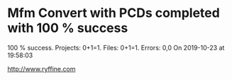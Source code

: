 # Mfm Convert with PCDs completed with 100 % success

100 % success. Projects: 0+1=1.  Files: 0+1=1. Errors: 0,0  On 2019-10-23 at 19:58:03





http://www.ryffine.com
